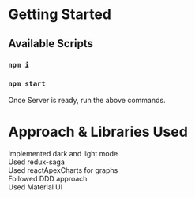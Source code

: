# Getting Started


## Available Scripts

### `npm i`
### `npm start`



Once Server is ready, run the above commands.
# Approach & Libraries Used
Implemented dark and light mode <br />
Used redux-saga <br />
Used reactApexCharts for graphs <br />
Followed DDD approach <br />
Used Material UI <br />


